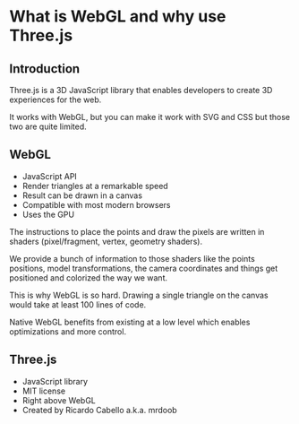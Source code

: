 # What is WebGL and why use Three.js

## Introduction

Three.js is a 3D JavaScript library that enables developers to create 3D experiences for the web.

It works with WebGL, but you can make it work with SVG and CSS but those two are quite limited.

## WebGL

- JavaScript API
- Render triangles at a remarkable speed
- Result can be drawn in a canvas
- Compatible with most modern browsers
- Uses the GPU

The instructions to place the points and draw the pixels are written in shaders (pixel/fragment, vertex, geometry shaders).

We provide a bunch of information to those shaders like the points positions, model transformations, the camera coordinates and things get positioned and colorized the way we want.

This is why WebGL is so hard. Drawing a single triangle on the canvas would take at least 100 lines of code.

Native WebGL benefits from existing at a low level which enables optimizations and more control.

## Three.js

- JavaScript library
- MIT license
- Right above WebGL
- Created by Ricardo Cabello a.k.a. mrdoob
